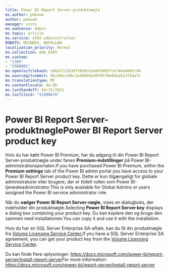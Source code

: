 ```yaml
---
title: Power BI Report Server-produktnøgle
ms.author: pebaum
author: pebaum
manager: scotv
ms.audience: Admin
ms.topic: article
ms.service: o365-administration
ROBOTS: NOINDEX, NOFOLLOW
localization_priority: Normal
ms.collection: Adm_O365
ms.custom:
- "1305"
- "2500001"
ms.openlocfilehash: 5dbb7121638f56587e3e8fb065fce74da4005c94
ms.sourcegitcommit: 8bc60ec34bc1e40685e3976576e04a2623f63a7c
ms.translationtype: MT
ms.contentlocale: da-DK
ms.lasthandoff: 04/15/2021
ms.locfileid: "51800676"
---
```

# <a name="power-bi-report-server-product-key"></a><span data-ttu-id="57c40-102">Power BI Report Server-produktnøgle</span><span class="sxs-lookup"><span data-stu-id="57c40-102">Power BI Report Server product key</span></span>

<span data-ttu-id="57c40-103">Hvis du har købt Power BI Premium, har du adgang til din Power BI Report Server-produktnøgle under fanen **Premium-indstillinger** på Power BI-administrationsportalen.</span><span class="sxs-lookup"><span data-stu-id="57c40-103">If you have purchased Power BI Premium, within the **Premium settings** tab of the Power BI admin portal you have access to your Power BI Report Server product key.</span></span> <span data-ttu-id="57c40-104">Dette er kun tilgængeligt for globale administratorer eller brugere, der er tildelt rollen som Power BI-tjenesteadministrator.</span><span class="sxs-lookup"><span data-stu-id="57c40-104">This is only available for Global Admins or users assigned the Power BI service administrator role.</span></span>

<span data-ttu-id="57c40-105">Når du **vælger Power BI Report Server-nøgle,** vises en dialogboks, der indeholder din produktnøgle.</span><span class="sxs-lookup"><span data-stu-id="57c40-105">Selecting **Power BI Report Server key** displays a dialog box containing your product key.</span></span> <span data-ttu-id="57c40-106">Du kan kopiere den og bruge den sammen med installationen.</span><span class="sxs-lookup"><span data-stu-id="57c40-106">You can copy it and use it with the installation.</span></span>

<span data-ttu-id="57c40-107">Hvis du har en SQL Server Enterprise SA-aftale, kan du få din produktnøgle fra [Volume Licensing Service Center.](https://www.microsoft.com/Licensing/servicecenter/)</span><span class="sxs-lookup"><span data-stu-id="57c40-107">If you have a SQL Server Enterprise SA agreement, you can get your product key from the [Volume Licensing Service Center](https://www.microsoft.com/Licensing/servicecenter/).</span></span>

<span data-ttu-id="57c40-108">Du kan finde flere oplysninger: https://docs.microsoft.com/power-bi/report-server/install-report-server</span><span class="sxs-lookup"><span data-stu-id="57c40-108">For more information: https://docs.microsoft.com/power-bi/report-server/install-report-server</span></span>
